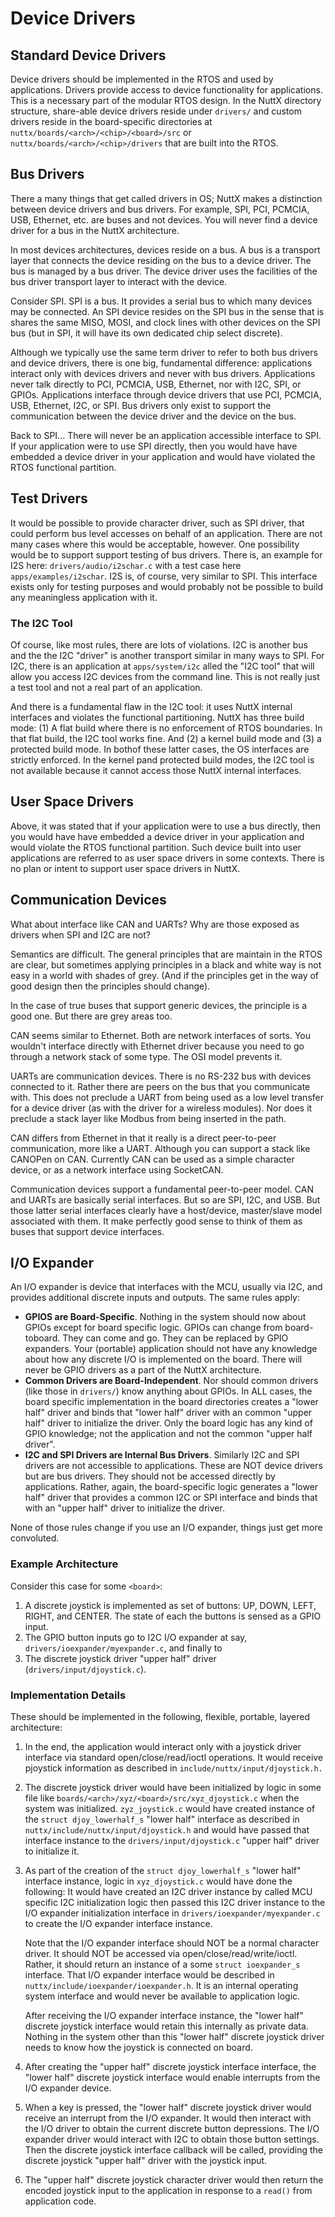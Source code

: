 Device Drivers
==============

Standard Device Drivers
-----------------------

Device drivers should be implemented in the RTOS and used by
applications. Drivers provide access to device functionality for
applications. This is a necessary part of the modular RTOS design. In
the NuttX directory structure, share-able device drivers reside under
`drivers/` and custom drivers reside in the board-specific directories
at `nuttx/boards/<arch>/<chip>/<board>/src` or
`nuttx/boards/<arch>/<chip>/drivers` that are built into the RTOS.

Bus Drivers
-----------

There a many things that get called drivers in OS; NuttX makes a
distinction between device drivers and bus drivers. For example, SPI,
PCI, PCMCIA, USB, Ethernet, etc. are buses and not devices. You will
never find a device driver for a bus in the NuttX architecture.

In most devices architectures, devices reside on a bus. A bus is a
transport layer that connects the device residing on the bus to a device
driver. The bus is managed by a bus driver. The device driver uses the
facilities of the bus driver transport layer to interact with the
device.

Consider SPI. SPI is a bus. It provides a serial bus to which many
devices may be connected. An SPI device resides on the SPI bus in the
sense that is shares the same MISO, MOSI, and clock lines with other
devices on the SPI bus (but in SPI, it will have its own dedicated chip
select discrete).

Although we typically use the same term driver to refer to both bus
drivers and device drivers, there is one big, fundamental difference:
applications interact only with devices drivers and never with bus
drivers. Applications never talk directly to PCI, PCMCIA, USB, Ethernet,
nor with I2C, SPI, or GPIOs. Applications interface through device
drivers that use PCI, PCMCIA, USB, Ethernet, I2C, or SPI. Bus drivers
only exist to support the communication between the device driver and
the device on the bus.

Back to SPI\... There will never be an application accessible interface
to SPI. If your application were to use SPI directly, then you would
have have embedded a device driver in your application and would have
violated the RTOS functional partition.

Test Drivers
------------

It would be possible to provide character driver, such as SPI driver,
that could perform bus level accesses on behalf of an application. There
are not many cases where this would be acceptable, however. One
possibility would be to support support testing of bus drivers. There
is, an example for I2S here: `drivers/audio/i2schar.c` with a test case
here `apps/examples/i2schar`. I2S is, of course, very similar to SPI.
This interface exists only for testing purposes and would probably not
be possible to build any meaningless application with it.

### The I2C Tool

Of course, like most rules, there are lots of violations. I2C is another
bus and the the I2C \"driver\" is another transport similar in many ways
to SPI. For I2C, there is an application at `apps/system/i2c` alled the
\"I2C tool\" that will allow you access I2C devices from the command
line. This is not really just a test tool and not a real part of an
application.

And there is a fundamental flaw in the I2C tool: it uses NuttX internal
interfaces and violates the functional partitioning. NuttX has three
build mode: (1) A flat build where there is no enforcement of RTOS
boundaries. In that flat build, the I2C tool works fine. And (2) a
kernel build mode and (3) a protected build mode. In bothof these latter
cases, the OS interfaces are strictly enforced. In the kernel pand
protected build modes, the I2C tool is not available because it cannot
access those NuttX internal interfaces.

User Space Drivers
------------------

Above, it was stated that if your application were to use a bus
directly, then you would have have embedded a device driver in your
application and would violate the RTOS functional partition. Such device
built into user applications are referred to as user space drivers in
some contexts. There is no plan or intent to support user space drivers
in NuttX.

Communication Devices
---------------------

What about interface like CAN and UARTs? Why are those exposed as
drivers when SPI and I2C are not?

Semantics are difficult. The general principles that are maintain in the
RTOS are clear, but sometimes applying principles in a black and white
way is not easy in a world with shades of grey. (And if the principles
get in the way of good design then the principles should change).

In the case of true buses that support generic devices, the principle is
a good one. But there are grey areas too.

CAN seems similar to Ethernet. Both are network interfaces of sorts. You
wouldn\'t interface directly with Ethernet driver because you need to go
through a network stack of some type. The OSI model prevents it.

UARTs are communication devices. There is no RS-232 bus with devices
connected to it. Rather there are peers on the bus that you communicate
with. This does not preclude a UART from being used as a low level
transfer for a device driver (as with the driver for a wireless
modules). Nor does it preclude a stack layer like Modbus from being
inserted in the path.

CAN differs from Ethernet in that it really is a direct peer-to-peer
communication, more like a UART. Although you can support a stack like
CANOPen on CAN. Currently CAN can be used as a simple character device,
or as a network interface using SocketCAN.

Communication devices support a fundamental peer-to-peer model. CAN and
UARTs are basically serial interfaces. But so are SPI, I2C, and USB. But
those latter serial interfaces clearly have a host/device, master/slave
model associated with them. It make perfectly good sense to think of
them as buses that support device interfaces.

I/O Expander
------------

An I/O expander is device that interfaces with the MCU, usually via I2C,
and provides additional discrete inputs and outputs. The same rules
apply:

-   **GPIOS are Board-Specific**. Nothing in the system should now about
    GPIOs except for board specific logic. GPIOs can change from
    board-toboard. They can come and go. They can be replaced by GPIO
    expanders. Your (portable) application should not have any knowledge
    about how any discrete I/O is implemented on the board. There will
    never be GPIO drivers as a part of the NuttX architecture.
-   **Common Drivers are Board-Independent**. Nor should common drivers
    (like those in `drivers/`) know anything about GPIOs. In ALL cases,
    the board specific implementation in the board directories creates a
    \"lower half\" driver and binds that \"lower half\" driver with an
    common \"upper half\" driver to initialize the driver. Only the
    board logic has any kind of GPIO knowledge; not the application and
    not the common \"upper half driver\".
-   **I2C and SPI Drivers are Internal Bus Drivers**. Similarly I2C and
    SPI drivers are not accessible to applications. These are NOT device
    drivers but are bus drivers. They should not be accessed directly by
    applications. Rather, again, the board-specific logic generates a
    \"lower half\" driver that provides a common I2C or SPI interface
    and binds that with an \"upper half\" driver to initialize the
    driver.

None of those rules change if you use an I/O expander, things just get
more convoluted.

### Example Architecture

Consider this case for some `<board>`:

1.  A discrete joystick is implemented as set of buttons: UP, DOWN,
    LEFT, RIGHT, and CENTER. The state of each the buttons is sensed as
    a GPIO input.
2.  The GPIO button inputs go to I2C I/O expander at say,
    `drivers/ioexpander/myexpander.c`, and finally to
3.  The discrete joystick driver \"upper half\" driver
    (`drivers/input/djoystick.c`).

### Implementation Details

These should be implemented in the following, flexible, portable,
layered architecture:

1.  In the end, the application would interact only with a joystick
    driver interface via standard open/close/read/ioctl operations. It
    would receive pjoystick information as described in
    `include/nuttx/input/djoystick.h.`

2.  The discrete joystick driver would have been initialized by logic in
    some file like `boards/<arch>/xyz/<board>/src/xyz_djoystick.c` when
    the system was initialized. `zyz_joystick.c` would have created
    instance of the `struct djoy_lowerhalf_s` \"lower half\" interface
    as described in `nuttx/include/nuttx/input/djoystick.h` and would
    have passed that interface instance to the
    `drivers/input/djoystick.c` \"upper half\" driver to initialize it.

3.  As part of the creation of the `struct djoy_lowerhalf_s` \"lower
    half\" interface instance, logic in `xyz_djoystick.c` would have
    done the following: It would have created an I2C driver instance by
    called MCU specific I2C initialization logic then passed this I2C
    driver instance to the I/O expander initialization interface in
    `drivers/ioexpander/myexpander.c` to create the I/O expander
    interface instance.

    Note that the I/O expander interface should NOT be a normal
    character driver. It should NOT be accessed via
    open/close/read/write/ioctl. Rather, it should return an instance of
    a some `struct ioexpander_s` interface. That I/O expander interface
    would be described in `nuttx/include/ioexpander/ioexpander.h`. It is
    an internal operating system interface and would never be available
    to application logic.

    After receiving the I/O expander interface instance, the \"lower
    half\" discrete joystick interface would retain this internally as
    private data. Nothing in the system other than this \"lower half\"
    discrete joystick driver needs to know how the joystick is connected
    on board.

4.  After creating the \"upper half\" discrete joystick interface
    interface, the \"lower half\" discrete joystick interface would
    enable interrupts from the I/O expander device.

5.  When a key is pressed, the \"lower half\" discrete joystick driver
    would receive an interrupt from the I/O expander. It would then
    interact with the I/O driver to obtain the current discrete button
    depressions. The I/O expander driver would interact with I2C to
    obtain those button settings. Then the discrete joystick interface
    callback will be called, providing the discrete joystick \"upper
    half\" driver with the joystick input.

6.  The \"upper half\" discrete joystick character driver would then
    return the encoded joystick input to the application in response to
    a `read()` from application code.
